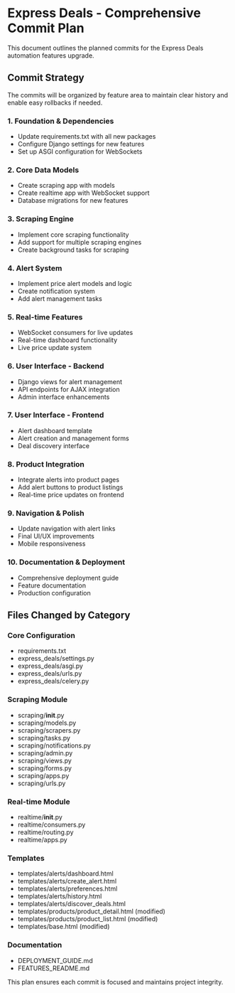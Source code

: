 # Express Deals - Comprehensive Commit Plan

This document outlines the planned commits for the Express Deals automation features upgrade.

## Commit Strategy

The commits will be organized by feature area to maintain clear history and enable easy rollbacks if needed.

### 1. Foundation & Dependencies
- Update requirements.txt with all new packages
- Configure Django settings for new features
- Set up ASGI configuration for WebSockets

### 2. Core Data Models
- Create scraping app with models
- Create realtime app with WebSocket support
- Database migrations for new features

### 3. Scraping Engine
- Implement core scraping functionality
- Add support for multiple scraping engines
- Create background tasks for scraping

### 4. Alert System
- Implement price alert models and logic
- Create notification system
- Add alert management tasks

### 5. Real-time Features
- WebSocket consumers for live updates
- Real-time dashboard functionality
- Live price update system

### 6. User Interface - Backend
- Django views for alert management
- API endpoints for AJAX integration
- Admin interface enhancements

### 7. User Interface - Frontend
- Alert dashboard template
- Alert creation and management forms
- Deal discovery interface

### 8. Product Integration
- Integrate alerts into product pages
- Add alert buttons to product listings
- Real-time price updates on frontend

### 9. Navigation & Polish
- Update navigation with alert links
- Final UI/UX improvements
- Mobile responsiveness

### 10. Documentation & Deployment
- Comprehensive deployment guide
- Feature documentation
- Production configuration

## Files Changed by Category

### Core Configuration
- requirements.txt
- express_deals/settings.py
- express_deals/asgi.py
- express_deals/urls.py
- express_deals/celery.py

### Scraping Module
- scraping/__init__.py
- scraping/models.py
- scraping/scrapers.py
- scraping/tasks.py
- scraping/notifications.py
- scraping/admin.py
- scraping/views.py
- scraping/forms.py
- scraping/apps.py
- scraping/urls.py

### Real-time Module
- realtime/__init__.py
- realtime/consumers.py
- realtime/routing.py
- realtime/apps.py

### Templates
- templates/alerts/dashboard.html
- templates/alerts/create_alert.html
- templates/alerts/preferences.html
- templates/alerts/history.html
- templates/alerts/discover_deals.html
- templates/products/product_detail.html (modified)
- templates/products/product_list.html (modified)
- templates/base.html (modified)

### Documentation
- DEPLOYMENT_GUIDE.md
- FEATURES_README.md

This plan ensures each commit is focused and maintains project integrity.

